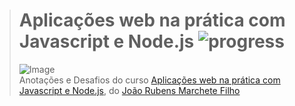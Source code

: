 ># **Aplicações web na prática com Javascript e Node.js** ![progress](http://progressed.io/bar/19?title=completed "progress")
> ![Image](https://udemy-images.udemy.com/course/750x422/1516814_b95b.jpg)  
> Anotações e Desafios do curso [Aplicações web na prática com Javascript e Node.js](https://www.udemy.com/aplicacoes-web-na-pratica-javascript-nodejs/), do [João Rubens Marchete Filho](https://www.udemy.com/user/joorubensmarchetefilho/)
